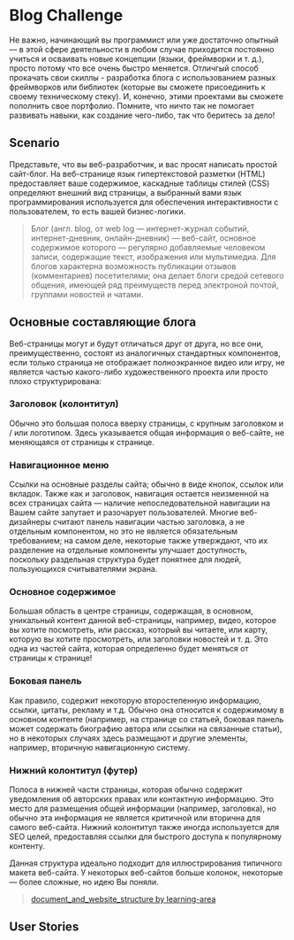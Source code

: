 # Blog Challenge

Не важно, начинающий вы программист или уже достаточно опытный — в этой сфере деятельности в любом случае приходится постоянно учиться и осваивать новые концепции (языки, фреймворки и т. д.), просто потому что все очень быстро меняется. Отличгый способ прокачать свои скиллы - разработка блога с использованием разных фреймворков или библиотек (которые вы сможете присоединить к своему техническому стеку). И, конечно, этими проектами вы сможете пополнить свое портфолио. Помните, что ничто так не помогает развивать навыки, как создание чего-либо, так что беритесь за дело!

## Scenario

Представьте, что вы веб-разработчик, и вас просят написать простой сайт-блог. На веб-странице язык гипертекстовой разметки (HTML) предоставляет ваше содержимое, каскадные таблицы стилей (CSS) определяют внешний вид страницы, а выбранный вами язык программирования используется для обеспечения интерактивности с пользователем, то есть вашей бизнес-логики.

> Блог (англ. blog, от web log — интернет-журнал событий, интернет-дневник, онлайн-дневник) — веб-сайт, основное содержимое которого — регулярно добавляемые человеком записи, содержащие текст, изображения или мультимедиа. Для блогов характерна возможность публикации отзывов (комментариев) посетителями; она делает блоги средой сетевого общения, имеющей ряд преимуществ перед электроной почтой, группами новостей и чатами.

## Основные составляющие блога

Веб-страницы могут и будут отличаться друг от друга, но все они, преимущественно, состоят из аналогичных стандартных компонентов, если только страница не отображает полноэкранное видео или игру, не является частью какого-либо художественного проекта или просто плохо структурирована:

### Заголовок (колонтитул)
Обычно это большая полоса вверху страницы, с крупным заголовком и / или логотипом. Здесь указывается общая информация о веб-сайте, не меняющаяся от страницы к странице.

### Навигационное меню
Ссылки на основные разделы сайта; обычно в виде кнопок, ссылок или вкладок. Также как и заголовок, навигация остается неизменной на всех страницах сайта — наличие непоследовательной навигации на Вашем сайте запутает и разочарует пользователей. Многие веб-дизайнеры считают панель навигации частью заголовка, а не отдельным компонентом, но это не является обязательным требованием; на самом деле, некоторые также утверждают, что их разделение на отдельные компоненты улучшает доступность, поскольку раздельная структура будет понятнее для людей, пользующихся считывателями экрана.

### Основное содержимое
Большая область в центре страницы, содержащая, в основном, уникальный контент данной веб-страницы, например, видео, которое вы хотите посмотреть, или рассказ, который вы читаете, или карту, которую вы хотите просмотреть, или заголовки новостей и т. д. Это одна из частей сайта, которая определенно будет меняться от страницы к странице!

### Боковая панель
Как правило, содержит некоторую второстепенную информацию, ссылки, цитаты, рекламу и т.д. Обычно она относится к содержимому в основном контенте (например, на странице со статьей, боковая панель может содержать биографию автора или ссылки на связанные статьи), но в некоторых случаях здесь размещают и другие элементы, например, вторичную навигационную систему.

### Нижний колонтитул (футер)
Полоса в нижней части страницы, которая обычно содержит уведомления об авторских правах или контактную информацию. Это место для размещения общей информации (например, заголовка), но обычно эта информация не является критичной или вторична для самого веб-сайта. Нижний колонтитул также иногда используется для SEO целей, предоставляя ссылки для быстрого доступа к популярному контенту.

Данная структура идеально подходит для иллюстрирования типичного макета веб-сайта. У некоторых веб-сайтов больше колонок, некоторые — более сложные, но идею Вы поняли.

> [document_and_website_structure by learning-area](https://github.com/mdn/learning-area/tree/master/html/introduction-to-html/document_and_website_structure)


## User Stories


